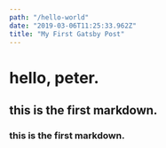 ```yaml
---
path: "/hello-world"
date: "2019-03-06T11:25:33.962Z"
title: "My First Gatsby Post"
---
```

 
# hello, peter.
## this is the first markdown.
### this is the first markdown.
